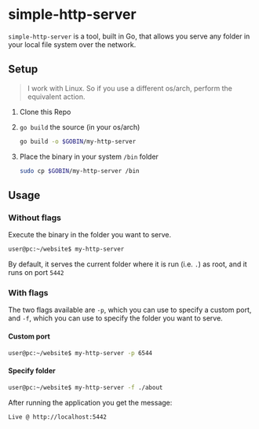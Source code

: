 # simple-http-server

`simple-http-server` is a tool, built in Go, that allows you serve any folder in your local file system over the network.

## Setup

> I work with Linux. So if you use a different os/arch, perform the equivalent action.

1. Clone this Repo
2. `go build` the source (in your os/arch)

    ```bash
    go build -o $GOBIN/my-http-server
    ```

3. Place the binary in your system `/bin` folder

    ```bash
    sudo cp $GOBIN/my-http-server /bin
    ```

## Usage

### Without flags

Execute the binary in the folder you want to serve.

```bash
user@pc:~/website$ my-http-server
```

By default, it serves the current folder where it is run (i.e. `.`) as root, and it runs on port `5442`

### With flags

The two flags available are `-p`, which you can use to specify a custom port, and `-f`, which you can use to specify the folder you want to serve.

#### Custom port

```bash
user@pc:~/website$ my-http-server -p 6544
```

#### Specify folder

```bash
user@pc:~/website$ my-http-server -f ./about
```

After running the application you get the message:

``` bash
Live @ http://localhost:5442
```